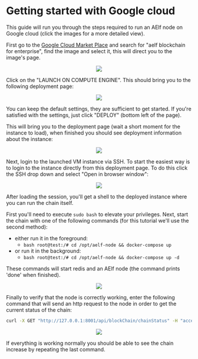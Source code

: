 # Getting started with Google cloud 

This guide will run you through the steps required to run an AElf node on Google cloud (click the images for a more detailed view).

First go to the [Google Cloud Market Place](https://console.cloud.google.com/marketplace)  and search for "aelf blockchain for enterprise", find the image and select it, this will direct you to the image's page.

<p align="center">
    <img src="../../../../img/resources/gcp-step1.png">
</p>

Click on the "LAUNCH ON COMPUTE ENGINE". This should bring you to the following deployment page:

<p align="center">
    <img src="../../../../img/resources/gcp-step2-b.png">
</p>

You can keep the default settings, they are sufficient to get started. If you're satisfied with the settings, just click "DEPLOY" (bottom left of the page).

This will bring you to the deployment page (wait a short moment for the instance to load), when finished you should see deployment information about the instance:

<p align="center">
    <img src="../../../../img/resources/gcp-deployed.png">
</p>

Next, login to the launched VM instance via SSH. To start the easiest way is to login to the instance directly from this deployment page. To do this click the SSH drop down and select "Open in browser window":

<p align="center">
    <img src="../../../../img/resources/gcp-ssh-select.png">
</p>

After loading the session, you'll get a shell to the deployed instance where you can run the chain itself. 

First you'll need to execute ``sudo bash`` to elevate your privileges.
Next, start the chain with one of the following commands (for this tutorial we'll use the second method):
 - either run it in the foreground: 
   - ```bash root@test:/# cd /opt/aelf-node && docker-compose up```
 - or run it in the background:
   - ```bash root@test:/# cd /opt/aelf-node && docker-compose up -d```

These commands will start redis and an AElf node (the command prints 'done' when finished).

<p align="center">
    <img src="../../../../img/resources/gcp-docker-compose.png">
</p>

Finally to verify that the node is correctly working, enter the following command that will send an http request to the node in order to get the current status of the chain: 

```bash 
curl -X GET "http://127.0.0.1:8001/api/blockChain/chainStatus" -H "accept: text/plain; v=1.0"
```

<p align="center">
    <img src="../../../../img/resources/gcp-curl-chain-stat.png">
</p>

If everything is working normally you should be able to see the chain increase by repeating the last command.